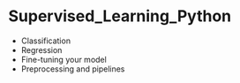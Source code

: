 # Supervised_Learning_Python
 
 * Classification
 * Regression
 * Fine-tuning your model
 * Preprocessing and pipelines
